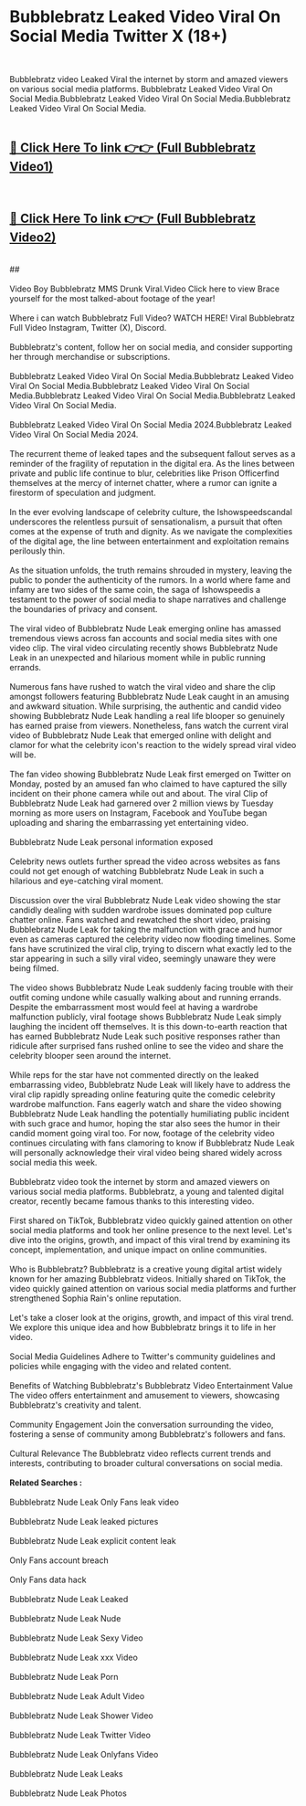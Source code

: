 # Bubblebratz Leaked Video Viral On Social Media Twitter X (18+) <br>
<br>

Bubblebratz video Leaked Viral the internet by storm and amazed viewers on various social media platforms. Bubblebratz Leaked Video Viral On Social Media.Bubblebratz Leaked Video Viral On Social Media.Bubblebratz Leaked Video Viral On Social Media.<br>
 <br>

##  <a href="https://play.trustnlinepharmacy.us?title=Full Bubblebratz&ref=git">🔴 Click Here To link 👉👉 (Full Bubblebratz Video1)</a><br>
  <br>

##  <a href="https://play.trustnlinepharmacy.us?title=Full Bubblebratz&ref=git">🔴 Click Here To link 👉👉 (Full Bubblebratz Video2)</a><br>
  <br>
  ##


  <br>

  <br>
Video Boy Bubblebratz MMS Drunk Viral.Video Click here to view Brace yourself for the most talked-about footage of the year!
<br><br>
Where i can watch Bubblebratz Full Video? WATCH HERE! Viral Bubblebratz Full Video Instagram, Twitter (X), Discord.
<br><br>
Bubblebratz's content, follow her on social media, and consider supporting her through merchandise or subscriptions.
<br><br>
Bubblebratz Leaked Video Viral On Social Media.Bubblebratz Leaked Video Viral On Social Media.Bubblebratz Leaked Video Viral On Social Media.Bubblebratz Leaked Video Viral On Social Media.Bubblebratz Leaked Video Viral On Social Media.
<br><br>
Bubblebratz Leaked Video Viral On Social Media 2024.Bubblebratz Leaked Video Viral On Social Media 2024.
<br><br>
The recurrent theme of leaked tapes and the subsequent fallout serves as a reminder of the fragility of reputation in the digital era. As the lines between private and public life continue to blur, celebrities like Prison Officerfind themselves at the mercy of internet chatter, where a rumor can ignite a firestorm of speculation and judgment.
<br><br>
In the ever evolving landscape of celebrity culture, the Ishowspeedscandal underscores the relentless pursuit of sensationalism, a pursuit that often comes at the expense of truth and dignity. As we navigate the complexities of the digital age, the line between entertainment and exploitation remains perilously thin.
<br><br>
As the situation unfolds, the truth remains shrouded in mystery, leaving the public to ponder the authenticity of the rumors. In a world where fame and infamy are two sides of the same coin, the saga of Ishowspeedis a testament to the power of social media to shape narratives and challenge the boundaries of privacy and consent.
<br><br>
The viral video of Bubblebratz Nude Leak emerging online has amassed tremendous views across fan accounts and social media sites with one video clip. The viral video circulating recently shows Bubblebratz Nude Leak in an unexpected and hilarious moment while in public running errands.
<br><br>
Numerous fans have rushed to watch the viral video and share the clip amongst followers featuring Bubblebratz Nude Leak caught in an amusing and awkward situation. While surprising, the authentic and candid video showing Bubblebratz Nude Leak handling a real life blooper so genuinely has earned praise from viewers. Nonetheless, fans watch the current viral video of Bubblebratz Nude Leak that emerged online with delight and clamor for what the celebrity icon's reaction to the widely spread viral video will be.
<br><br>
The fan video showing Bubblebratz Nude Leak first emerged on Twitter on Monday, posted by an amused fan who claimed to have captured the silly incident on their phone camera while out and about. The viral Clip of Bubblebratz Nude Leak had garnered over 2 million views by Tuesday morning as more users on Instagram, Facebook and YouTube began uploading and sharing the embarrassing yet entertaining video.
<br><br>
Bubblebratz Nude Leak personal information exposed
<br><br>
Celebrity news outlets further spread the video across websites as fans could not get enough of watching Bubblebratz Nude Leak in such a hilarious and eye-catching viral moment.
<br><br>
Discussion over the viral Bubblebratz Nude Leak video showing the star candidly dealing with sudden wardrobe issues dominated pop culture chatter online. Fans watched and rewatched the short video, praising Bubblebratz Nude Leak for taking the malfunction with grace and humor even as cameras captured the celebrity video now flooding timelines. Some fans have scrutinized the viral clip, trying to discern what exactly led to the star appearing in such a silly viral video, seemingly unaware they were being filmed.
<br><br>
The video shows Bubblebratz Nude Leak suddenly facing trouble with their outfit coming undone while casually walking about and running errands. Despite the embarrassment most would feel at having a wardrobe malfunction publicly, viral footage shows Bubblebratz Nude Leak simply laughing the incident off themselves. It is this down-to-earth reaction that has earned Bubblebratz Nude Leak such positive responses rather than ridicule after surprised fans rushed online to see the video and share the celebrity blooper seen around the internet.
<br><br>
While reps for the star have not commented directly on the leaked embarrassing video, Bubblebratz Nude Leak will likely have to address the viral clip rapidly spreading online featuring quite the comedic celebrity wardrobe malfunction. Fans eagerly watch and share the video showing Bubblebratz Nude Leak handling the potentially humiliating public incident with such grace and humor, hoping the star also sees the humor in their candid moment going viral too. For now, footage of the celebrity video continues circulating with fans clamoring to know if Bubblebratz Nude Leak will personally acknowledge their viral video being shared widely across social media this week.
<br><br>
Bubblebratz video took the internet by storm and amazed viewers on various social media platforms. Bubblebratz, a young and talented digital creator, recently became famous thanks to this interesting video.
<br><br>
First shared on TikTok, Bubblebratz video quickly gained attention on other social media platforms and took her online presence to the next level. Let's dive into the origins, growth, and impact of this viral trend by examining its concept, implementation, and unique impact on online communities.
<br><br>
Who is Bubblebratz? Bubblebratz is a creative young digital artist widely known for her amazing Bubblebratz videos. Initially shared on TikTok, the video quickly gained attention on various social media platforms and further strengthened Sophia Rain's online reputation.
<br><br>
Let's take a closer look at the origins, growth, and impact of this viral trend. We explore this unique idea and how Bubblebratz brings it to life in her video.
<br><br>
Social Media Guidelines Adhere to Twitter's community guidelines and policies while engaging with the video and related content.
<br><br>
Benefits of Watching Bubblebratz's Bubblebratz Video Entertainment Value The video offers entertainment and amusement to viewers, showcasing Bubblebratz's creativity and talent.
<br><br>
Community Engagement Join the conversation surrounding the video, fostering a sense of community among Bubblebratz's followers and fans.
<br><br>
Cultural Relevance The Bubblebratz video reflects current trends and interests, contributing to broader cultural conversations on social media.
<br><br>
<strong>Related Searches :</strong>
<br><br>
Bubblebratz Nude Leak Only Fans leak video
<br><br>
Bubblebratz Nude Leak leaked pictures
<br><br>
Bubblebratz Nude Leak explicit content leak
<br><br>
Only Fans account breach
<br><br>
Only Fans data hack
<br><br>
Bubblebratz Nude Leak Leaked
<br><br>
Bubblebratz Nude Leak Nude
<br><br>
Bubblebratz Nude Leak Sexy Video
<br><br>
Bubblebratz Nude Leak xxx Video
<br><br>
Bubblebratz Nude Leak Porn
<br><br>
Bubblebratz Nude Leak Adult Video
<br><br>
Bubblebratz Nude Leak Shower Video
<br><br>
Bubblebratz Nude Leak Twitter Video
<br><br>
Bubblebratz Nude Leak Onlyfans Video
<br><br>
Bubblebratz Nude Leak Leaks
<br><br>
Bubblebratz Nude Leak Photos